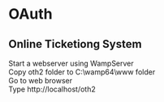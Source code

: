 # OAuth

Online Ticketiong System
-------------------------

Start a webserver using WampServer<br>
Copy oth2 folder to C:\wamp64\www folder<br>
Go to web browser<br>
Type http://localhost/oth2<br>
